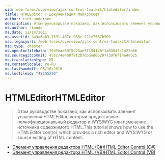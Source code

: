 ```yaml
---
uid: web-forms/overview/ajax-control-toolkit/htmleditor/index
title: HTMLEditor | Документация Майкрософт
author: rick-anderson
description: Этом руководстве показано, как использовать элемент управления HTMLEditor, который предоставляет полнофункциональный редактор и WYSIWYG или изменение источника содержимого HTML.
ms.author: riande
ms.date: 11/14/2011
ms.assetid: b43a6e83-7391-407c-953c-222e7567b509
msc.legacyurl: /web-forms/overview/ajax-control-toolkit/htmleditor
msc.type: chapter
ms.openlocfilehash: 39d5eae69f5d23aef7454148f1a6084fc1425b66
ms.sourcegitcommit: 45ac74e400f9f2b7dbded66297730f6f14a4eb25
ms.translationtype: MT
ms.contentlocale: ru-RU
ms.lasthandoff: 08/16/2018
ms.locfileid: "48255230"
---
```

<a name="htmleditor"></a><span data-ttu-id="e741e-103">HTMLEditor</span><span class="sxs-lookup"><span data-stu-id="e741e-103">HTMLEditor</span></span>
====================
> <span data-ttu-id="e741e-104">Этом руководстве показано, как использовать элемент управления HTMLEditor, который предоставляет полнофункциональный редактор и WYSIWYG или изменение источника содержимого HTML.</span><span class="sxs-lookup"><span data-stu-id="e741e-104">This tutorial shows how to use the HTMLEditor control, which provides a rich editor and WYSIWYG or source editing of HTML content.</span></span>


- [<span data-ttu-id="e741e-105">Элемент управления редактора HTML (C#)</span><span class="sxs-lookup"><span data-stu-id="e741e-105">HTML Editor Control (C#)</span></span>](how-do-i-use-the-html-editor-control-cs.md)
- [<span data-ttu-id="e741e-106">Элемент управления редактора HTML (VB)</span><span class="sxs-lookup"><span data-stu-id="e741e-106">HTML Editor Control (VB)</span></span>](how-do-i-use-the-html-editor-control-vb.md)
